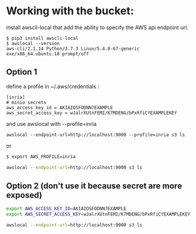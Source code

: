 
# Working with the bucket:

install awscli-local that add the ability to specify the AWS api endpoint url.

```
$ pip3 install awscli-local
$ awslocal --version
aws-cli/2.1.14 Python/3.7.3 Linux/5.4.0-67-generic exe/x86_64.ubuntu.18 prompt/off
```

## Option 1 

define a profile in ~/.aws/credentials :

```
[inria]
# minio secrets
aws_access_key_id = AKIAIOSFODNN7EXAMPLE 
aws_secret_access_key = wJalrXUtnFEMI/K7MDENG/bPxRfiCYEXAMPLEKEY
```
and use awslocal with --profile=inria

```bashRiskConfigurationService
awslocal --endpoint-url=http://localhost:9000 --profile=inria s3 ls
```

or

```bash
$ export AWS_PROFILE=inria

awslocal --endpoint-url=http://localhost:9000 s3 ls
```


## Option 2 (don't use it because secret are more exposed)

```bash
export AWS_ACCESS_KEY_ID=AKIAIOSFODNN7EXAMPLE
export AWS_SECRET_ACCESS_KEY=wJalrXUtnFEMI/K7MDENG/bPxRfiCYEXAMPLEKEY

awslocal --endpoint-url=http://localhost:9000 s3 ls
```
